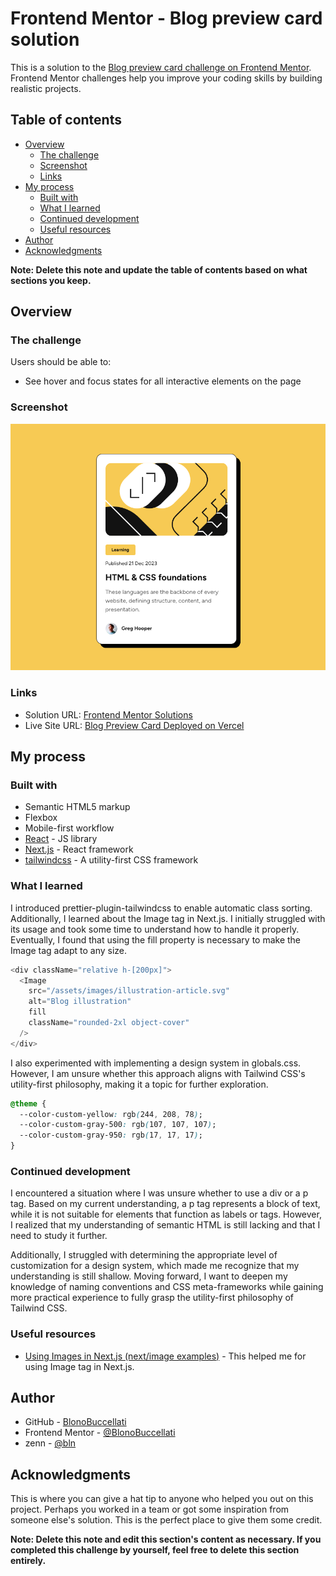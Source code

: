 # Frontend Mentor - Blog preview card solution

This is a solution to the [Blog preview card challenge on Frontend Mentor](https://www.frontendmentor.io/challenges/blog-preview-card-ckPaj01IcS). Frontend Mentor challenges help you improve your coding skills by building realistic projects.

## Table of contents

- [Overview](#overview)
  - [The challenge](#the-challenge)
  - [Screenshot](#screenshot)
  - [Links](#links)
- [My process](#my-process)
  - [Built with](#built-with)
  - [What I learned](#what-i-learned)
  - [Continued development](#continued-development)
  - [Useful resources](#useful-resources)
- [Author](#author)
- [Acknowledgments](#acknowledgments)

**Note: Delete this note and update the table of contents based on what sections you keep.**

## Overview

### The challenge

Users should be able to:

- See hover and focus states for all interactive elements on the page

### Screenshot

![](./screenshot.png)

### Links

- Solution URL: [Frontend Mentor Solutions](https://www.frontendmentor.io/profile/BlonoBuccellati/solutions)
- Live Site URL: [Blog Preview Card Deployed on Vercel](https://fm-blog-preview-card-nu.vercel.app)

## My process

### Built with

- Semantic HTML5 markup
- Flexbox
- Mobile-first workflow
- [React](https://reactjs.org/) - JS library
- [Next.js](https://nextjs.org/) - React framework
- [tailwindcss](https://tailwindcss.com/) - A utility-first CSS framework

### What I learned

I introduced prettier-plugin-tailwindcss to enable automatic class sorting. Additionally, I learned about the Image tag in Next.js. I initially struggled with its usage and took some time to understand how to handle it properly. Eventually, I found that using the fill property is necessary to make the Image tag adapt to any size.

```js
<div className="relative h-[200px]">
  <Image
    src="/assets/images/illustration-article.svg"
    alt="Blog illustration"
    fill
    className="rounded-2xl object-cover"
  />
</div>
```

I also experimented with implementing a design system in globals.css. However, I am unsure whether this approach aligns with Tailwind CSS's utility-first philosophy, making it a topic for further exploration.

```css
@theme {
  --color-custom-yellow: rgb(244, 208, 78);
  --color-custom-gray-500: rgb(107, 107, 107);
  --color-custom-gray-950: rgb(17, 17, 17);
}
```

### Continued development

I encountered a situation where I was unsure whether to use a div or a p tag. Based on my current understanding, a p tag represents a block of text, while it is not suitable for elements that function as labels or tags. However, I realized that my understanding of semantic HTML is still lacking and that I need to study it further.

Additionally, I struggled with determining the appropriate level of customization for a design system, which made me recognize that my understanding is still shallow. Moving forward, I want to deepen my knowledge of naming conventions and CSS meta-frameworks while gaining more practical experience to fully grasp the utility-first philosophy of Tailwind CSS.

### Useful resources

- [Using Images in Next.js (next/image examples)](https://www.youtube.com/watch?v=IU_qq_c_lKA) - This helped me for using Image tag in Next.js.

## Author

- GitHub - [BlonoBuccellati](https://github.com/BlonoBuccellati)
- Frontend Mentor - [@BlonoBuccellati](https://www.frontendmentor.io/profile/BlonoBuccellati)
- zenn - [@bln](https://zenn.dev/bln)

## Acknowledgments

This is where you can give a hat tip to anyone who helped you out on this project. Perhaps you worked in a team or got some inspiration from someone else's solution. This is the perfect place to give them some credit.

**Note: Delete this note and edit this section's content as necessary. If you completed this challenge by yourself, feel free to delete this section entirely.**
